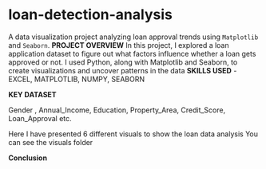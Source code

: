 # loan-detection-analysis
A data visualization project analyzing loan approval trends using `Matplotlib` and `Seaborn`.
**PROJECT OVERVIEW**
In this project, I explored a loan application dataset to figure out what factors influence whether a loan gets approved or not. I used Python, along with Matplotlib and Seaborn, to create visualizations and uncover patterns in the data
**SKILLS USED**
-EXCEL, MATPLOTLIB, NUMPY, SEABORN

**KEY DATASET**

Gender , Annual_Income, Education, Property_Area, Credit_Score, Loan_Approval etc.


Here I have presented 6 different visuals to show the loan data analysis 
You can see the visuals folder 

**Conclusion**

